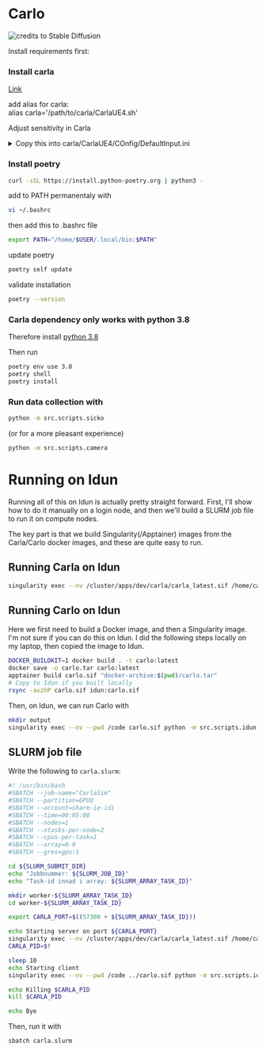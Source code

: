 # Carlo

![credits to Stable Diffusion](media/logo-1.png)

Install requirements first:  

### Install carla
[Link](https://carla.readthedocs.io/en/latest/start_quickstart/)

add alias for carla:  
alias carla='/path/to/carla/CarlaUE4.sh'

Adjust sensitivity in Carla
<details>
<summary>Copy this into carla/CarlaUE4/COnfig/DefaultInput.ini</summary>

```
[/Script/Engine.InputSettings]
-AxisConfig=(AxisKeyName="Gamepad_LeftX",AxisProperties=(DeadZone=0.25,Exponent=1.f,Sensitivity=1.f))
-AxisConfig=(AxisKeyName="Gamepad_LeftY",AxisProperties=(DeadZone=0.25,Exponent=1.f,Sensitivity=1.f))
-AxisConfig=(AxisKeyName="Gamepad_RightX",AxisProperties=(DeadZone=0.25,Exponent=1.f,Sensitivity=1.f))
-AxisConfig=(AxisKeyName="Gamepad_RightY",AxisProperties=(DeadZone=0.25,Exponent=1.f,Sensitivity=1.f))
-AxisConfig=(AxisKeyName="MouseX",AxisProperties=(DeadZone=0.f,Exponent=1.f,Sensitivity=0.30f))
-AxisConfig=(AxisKeyName="MouseY",AxisProperties=(DeadZone=0.f,Exponent=1.f,Sensitivity=0.30f))
+AxisConfig=(AxisKeyName="Gamepad_LeftX",AxisProperties=(DeadZone=0.250000,Sensitivity=1.000000,Exponent=1.000000,bInvert=False))
+AxisConfig=(AxisKeyName="Gamepad_LeftY",AxisProperties=(DeadZone=0.250000,Sensitivity=1.000000,Exponent=1.000000,bInvert=False))
+AxisConfig=(AxisKeyName="Gamepad_RightX",AxisProperties=(DeadZone=0.250000,Sensitivity=1.000000,Exponent=1.000000,bInvert=False))
+AxisConfig=(AxisKeyName="Gamepad_RightY",AxisProperties=(DeadZone=0.250000,Sensitivity=1.000000,Exponent=1.000000,bInvert=False))
+AxisConfig=(AxisKeyName="MouseX",AxisProperties=(DeadZone=0.000000,Sensitivity=0.300000,Exponent=1.000000,bInvert=False))
+AxisConfig=(AxisKeyName="MouseY",AxisProperties=(DeadZone=0.000000,Sensitivity=0.300000,Exponent=1.000000,bInvert=False))
+AxisConfig=(AxisKeyName="MouseWheelAxis",AxisProperties=(DeadZone=0.000000,Sensitivity=1.000000,Exponent=1.000000,bInvert=False))
+AxisConfig=(AxisKeyName="Gamepad_LeftTriggerAxis",AxisProperties=(DeadZone=0.000000,Sensitivity=1.000000,Exponent=1.000000,bInvert=False))
+AxisConfig=(AxisKeyName="Gamepad_RightTriggerAxis",AxisProperties=(DeadZone=0.000000,Sensitivity=1.000000,Exponent=1.000000,bInvert=False))
+AxisConfig=(AxisKeyName="MotionController_Left_Thumbstick_X",AxisProperties=(DeadZone=0.000000,Sensitivity=1.000000,Exponent=1.000000,bInvert=False))
+AxisConfig=(AxisKeyName="MotionController_Left_Thumbstick_Y",AxisProperties=(DeadZone=0.000000,Sensitivity=1.000000,Exponent=1.000000,bInvert=False))
+AxisConfig=(AxisKeyName="MotionController_Left_TriggerAxis",AxisProperties=(DeadZone=0.000000,Sensitivity=1.000000,Exponent=1.000000,bInvert=False))
+AxisConfig=(AxisKeyName="MotionController_Left_Grip1Axis",AxisProperties=(DeadZone=0.000000,Sensitivity=1.000000,Exponent=1.000000,bInvert=False))
+AxisConfig=(AxisKeyName="MotionController_Left_Grip2Axis",AxisProperties=(DeadZone=0.000000,Sensitivity=1.000000,Exponent=1.000000,bInvert=False))
+AxisConfig=(AxisKeyName="MotionController_Right_Thumbstick_X",AxisProperties=(DeadZone=0.000000,Sensitivity=1.000000,Exponent=1.000000,bInvert=False))
+AxisConfig=(AxisKeyName="MotionController_Right_Thumbstick_Y",AxisProperties=(DeadZone=0.000000,Sensitivity=1.000000,Exponent=1.000000,bInvert=False))
+AxisConfig=(AxisKeyName="MotionController_Right_TriggerAxis",AxisProperties=(DeadZone=0.000000,Sensitivity=1.000000,Exponent=1.000000,bInvert=False))
+AxisConfig=(AxisKeyName="MotionController_Right_Grip1Axis",AxisProperties=(DeadZone=0.000000,Sensitivity=1.000000,Exponent=1.000000,bInvert=False))
+AxisConfig=(AxisKeyName="MotionController_Right_Grip2Axis",AxisProperties=(DeadZone=0.000000,Sensitivity=1.000000,Exponent=1.000000,bInvert=False))
+AxisConfig=(AxisKeyName="Gamepad_Special_Left_X",AxisProperties=(DeadZone=0.000000,Sensitivity=1.000000,Exponent=1.000000,bInvert=False))
+AxisConfig=(AxisKeyName="Gamepad_Special_Left_Y",AxisProperties=(DeadZone=0.000000,Sensitivity=1.000000,Exponent=1.000000,bInvert=False))
bAltEnterTogglesFullscreen=True
bF11TogglesFullscreen=True
bUseMouseForTouch=True
bEnableMouseSmoothing=True
bEnableFOVScaling=True
FOVScale=0.011110
DoubleClickTime=0.200000
bCaptureMouseOnLaunch=False
DefaultViewportMouseCaptureMode=CaptureDuringMouseDown
bDefaultViewportMouseLock=False
DefaultViewportMouseLockMode=DoNotLock
+ActionMappings=(ActionName="RestartLevel",Key=R,bShift=False,bCtrl=False,bAlt=False,bCmd=False)
+ActionMappings=(ActionName="Handbrake",Key=SpaceBar,bShift=False,bCtrl=False,bAlt=False,bCmd=False)
+ActionMappings=(ActionName="ToggleManualMode",Key=M,bShift=False,bCtrl=False,bAlt=False,bCmd=False)
+ActionMappings=(ActionName="ToggleHUD",Key=G,bShift=False,bCtrl=False,bAlt=False,bCmd=False)
+ActionMappings=(ActionName="Jump",Key=Enter,bShift=False,bCtrl=False,bAlt=False,bCmd=False)
+ActionMappings=(ActionName="ToggleReverse",Key=Q,bShift=False,bCtrl=False,bAlt=False,bCmd=False)
+ActionMappings=(ActionName="UseTheForce",Key=F,bShift=False,bCtrl=False,bAlt=False,bCmd=False)
+ActionMappings=(ActionName="ToggleCamera",Key=Tab,bShift=False,bCtrl=False,bAlt=False,bCmd=False)
+ActionMappings=(ActionName="ChangeWeather",Key=C,bShift=False,bCtrl=False,bAlt=False,bCmd=False)
+ActionMappings=(ActionName="ToggleAutopilot",Key=P,bShift=False,bCtrl=False,bAlt=False,bCmd=False)
+AxisMappings=(AxisName="CameraZoom",Key=MouseWheelAxis,Scale=-20.000000)
+AxisMappings=(AxisName="CameraZoom",Key=PageUp,Scale=-10.000000)
+AxisMappings=(AxisName="CameraZoom",Key=PageDown,Scale=10.000000)
+AxisMappings=(AxisName="CameraUp",Key=Up,Scale=1.000000)
+AxisMappings=(AxisName="CameraUp",Key=Down,Scale=-1.000000)
+AxisMappings=(AxisName="CameraRight",Key=Right,Scale=1.000000)
+AxisMappings=(AxisName="CameraRight",Key=Left,Scale=-1.000000)
+AxisMappings=(AxisName="MoveForward",Key=W,Scale=1.000000)
+AxisMappings=(AxisName="MoveRight",Key=D,Scale=1.000000)
+AxisMappings=(AxisName="MoveRight",Key=A,Scale=-1.000000)
+AxisMappings=(AxisName="Brake",Key=B,Scale=1.000000)
+AxisMappings=(AxisName="MoveForward",Key=S,Scale=-1.000000)
+AxisMappings=(AxisName="MoveUp",Key=E,Scale=1.000000)
+AxisMappings=(AxisName="MoveUp",Key=Q,Scale=-1.000000)
bAlwaysShowTouchInterface=False
bShowConsoleOnFourFingerTap=True
DefaultTouchInterface=/Engine/MobileResources/HUD/DefaultVirtualJoysticks.DefaultVirtualJoysticks
ConsoleKey=None
-ConsoleKeys=Tilde
+ConsoleKeys=Tilde
```

</details>

### Install poetry  
```sh
curl -sSL https://install.python-poetry.org | python3 -
```
add to PATH permanentaly with
```sh
vi ~/.bashrc
```
then add this to .bashrc file
```sh
export PATH="/home/$USER/.local/bin:$PATH"
```
update poetry
```sh
poetry self update
```
validate installation
```sh
poetry --version
```

### Carla dependency only works with python 3.8
Therefore install [python 3.8](https://linuxize.com/post/how-to-install-python-3-8-on-ubuntu-18-04/?utm_content=cmp-true)

Then run
```sh
poetry env use 3.8
poetry shell
poetry install
```

### Run data collection with

```sh
python -m src.scripts.sicko
```

(or for a more pleasant experience)

```sh
python -m src.scripts.camera
```


# Running on Idun

Running all of this on Idun is actually pretty straight forward.
First, I'll show how to do it manually on a login node,
and then we'll build a SLURM job file to run it on compute nodes.

The key part is that we build Singularity(/Apptainer) images from the Carla/Carlo docker images, and these are quite easy to run.

## Running Carla on Idun

```sh
singularity exec --nv /cluster/apps/dev/carla/carla_latest.sif /home/carla/CarlaUE4.sh -RenderOffScreen
```

## Running Carlo on Idun

Here we first need to build a Docker image, and then a Singularity image. I'm not sure if you can do this on Idun. I did the following steps locally on my laptop, then copied the image to Idun.

```sh
DOCKER_BUILDKIT=1 docker build . -t carlo:latest
docker save -o carlo.tar carlo:latest
apptainer build carlo.sif "docker-archive:$(pwd)/carlo.tar"
# Copy to Idun if you built locally
rsync -avzhP carlo.sif idun:carlo.sif
```

Then, on Idun, we can run Carlo with

```sh
mkdir output
singularity exec --nv --pwd /code carlo.sif python -m src.scripts.idun "$(pwd)/output"
```

## SLURM job file

Write the following to `carla.slurm`:

```sh
#! /usr/bin/bash
#SBATCH --job-name="CarlaSim"
#SBATCH --partition=GPUQ
#SBATCH --account=share-ie-idi
#SBATCH --time=00:05:00
#SBATCH --nodes=1
#SBATCH --ntasks-per-node=2
#SBATCH --cpus-per-task=1
#SBATCH --array=0-0
#SBATCH --gres=gpu:1

cd ${SLURM_SUBMIT_DIR}
echo "Jobbnummer: ${SLURM_JOB_ID}"
echo "Task-id innad i array: ${SLURM_ARRAY_TASK_ID}"

mkdir worker-${SLURM_ARRAY_TASK_ID}
cd worker-${SLURM_ARRAY_TASK_ID}

export CARLA_PORT=$((57300 + ${SLURM_ARRAY_TASK_ID}))

echo Starting server on port ${CARLA_PORT}
singularity exec --nv /cluster/apps/dev/carla/carla_latest.sif /home/carla/CarlaUE4.sh -RenderOffScreen -carla-rpc-port=$CARLA_PORT &
CARLA_PID=$!

sleep 10
echo Starting client
singularity exec --nv --pwd /code ../carlo.sif python -m src.scripts.idun "$(pwd)"

echo Killing $CARLA_PID
kill $CARLA_PID

echo Bye
```

Then, run it with

```sh
sbatch carla.slurm
```
